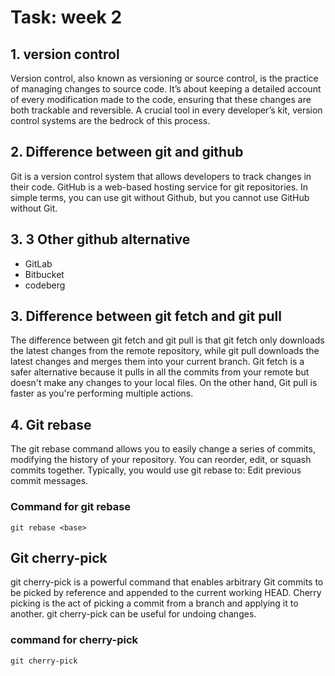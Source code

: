 # Task: week 2


## 1. version control 
Version control, also known as versioning or source control, is the practice of managing changes to source code. It’s about keeping a detailed account of every modification made to the code, ensuring that these changes are both trackable and reversible. A crucial tool in every developer’s kit, version control systems are the bedrock of this process.


## 2. Difference between git and github 
Git is a version control system that allows developers to track changes in their code. GitHub is a web-based hosting service for git repositories. In simple terms, you can use git without Github, but you cannot use GitHub without Git.


## 3. 3 Other github alternative 
- GitLab
- Bitbucket
- codeberg    
  

 ## 3. Difference between git fetch and git pull
The difference between git fetch and git pull is that git fetch only downloads the latest changes from the remote repository, while git pull downloads the latest changes and merges them into your current branch.
Git fetch is a safer alternative because it pulls in all the commits from your remote but doesn't make any changes to your local files. On the other hand, Git pull is faster as you're performing multiple actions.


## 4. Git rebase 
The git rebase command allows you to easily change a series of commits, modifying the history of your repository. You can reorder, edit, or squash commits together. Typically, you would use git rebase to: Edit previous commit messages.
### Command for git rebase
`git rebase <base>`


## Git cherry-pick 
git cherry-pick is a powerful command that enables arbitrary Git commits to be picked by reference and appended to the current working HEAD. Cherry picking is the act of picking a commit from a branch and applying it to another. git cherry-pick can be useful for undoing changes.
### command for cherry-pick
`git cherry-pick`

